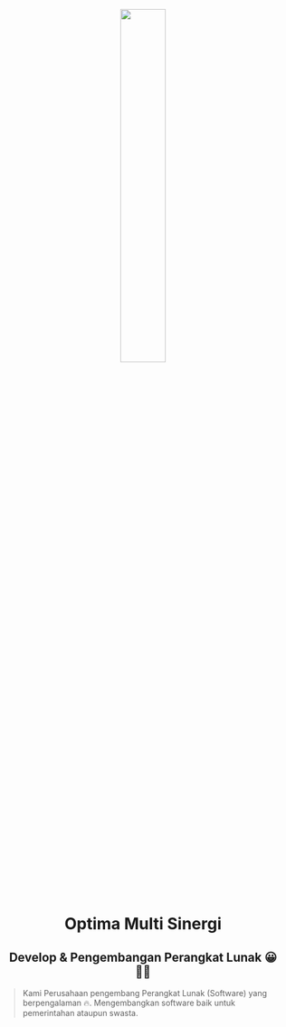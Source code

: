 <p align="center"><a href="https://optimasolution.co.id" target="_blank"><img src="https://optimasolution.co.id/wp-content/uploads/sites/47/2018/06/s-soft-lg.png" width="40%"></a></p>

<h1 align="center">Optima Multi Sinergi</h1>
<h2 align="center">Develop & Pengembangan Perangkat Lunak 😀 👨‍💻</h2>

> Kami Perusahaan pengembang Perangkat Lunak (Software) yang berpengalaman <span role="img" aria-label="fire emoji">🔥</span>. Mengembangkan software baik untuk pemerintahan ataupun swasta.

